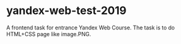 # yandex-web-test-2019

A frontend task for entrance Yandex Web Course. 
The task is to do HTML+CSS page like image.PNG.
